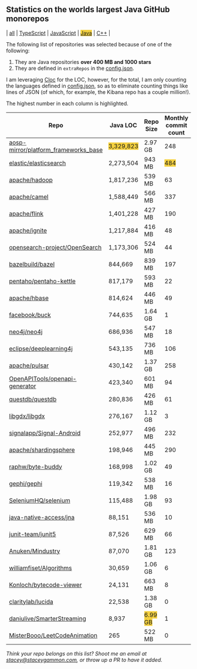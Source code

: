 
## Statistics on the worlds largest Java GitHub monorepos

| [all](./index.html) | [TypeScript](./TypeScript.md) | [JavaScript](./JavaScript.md) | <span style="background-color: #F4D03F">[Java](./Java.md)</span> | [C++](./C++.md) | 

The following list of repositories was selected because of one of the following:
1. They are Java repositories **over 400 MB and 1000 stars**
2. They are defined in `extraRepos` in the [config.json](https://github.com/stacey-gammon/repo-stats/blob/main/config.json).

I am leveraging [Cloc](https://github.com/AlDanial/cloc) for the LOC, however, for the total, I am only counting the languages defined in [config.json](https://github.com/stacey-gammon/repo-stats/blob/main/config.json), so as to eliminate counting things like lines of JSON (of which, for example, the Kibana repo has a couple million!).

The highest number in each column is highlighted.

| Repo | Java LOC | Repo Size | Monthly commit count | Monthly committer count |
| -----|----------------------|-----------|------------------|----------------|
| [aosp-mirror/platform_frameworks_base](https://github.com/aosp-mirror/platform_frameworks_base) |  <span style="background-color: #F4D03F">3,329,823</span> | 2.97 GB | 248 | <span style="background-color: #F4D03F">115</span> 🤓 | 
| [elastic/elasticsearch](https://github.com/elastic/elasticsearch) |  2,273,504 | 943 MB | <span style="background-color: #F4D03F">484</span> | 83 🤓 | 
| [apache/hadoop](https://github.com/apache/hadoop) |  1,817,236 | 539 MB | 63 | 29 🤓 | 
| [apache/camel](https://github.com/apache/camel) |  1,588,449 | 566 MB | 337 | 41 🤓 | 
| [apache/flink](https://github.com/apache/flink) |  1,401,228 | 427 MB | 190 | 65 🤓 | 
| [apache/ignite](https://github.com/apache/ignite) |  1,217,884 | 416 MB | 48 | 26 🤓 | 
| [opensearch-project/OpenSearch](https://github.com/opensearch-project/OpenSearch) |  1,173,306 | 524 MB | 44 | 19 🤓 | 
| [bazelbuild/bazel](https://github.com/bazelbuild/bazel) |  844,669 | 839 MB | 197 | 57 🤓 | 
| [pentaho/pentaho-kettle](https://github.com/pentaho/pentaho-kettle) |  817,179 | 593 MB | 22 | 10 🤓 | 
| [apache/hbase](https://github.com/apache/hbase) |  814,624 | 446 MB | 49 | 21 🤓 | 
| [facebook/buck](https://github.com/facebook/buck) |  744,635 | 1.64 GB | 1 | 1 🤓 | 
| [neo4j/neo4j](https://github.com/neo4j/neo4j) |  686,936 | 547 MB | 18 | 11 🤓 | 
| [eclipse/deeplearning4j](https://github.com/eclipse/deeplearning4j) |  543,135 | 736 MB | 106 | 3 🤓 | 
| [apache/pulsar](https://github.com/apache/pulsar) |  430,142 | 1.37 GB | 258 | 60 🤓 | 
| [OpenAPITools/openapi-generator](https://github.com/OpenAPITools/openapi-generator) |  423,340 | 601 MB | 94 | 46 🤓 | 
| [questdb/questdb](https://github.com/questdb/questdb) |  280,836 | 426 MB | 61 | 13 🤓 | 
| [libgdx/libgdx](https://github.com/libgdx/libgdx) |  276,167 | 1.12 GB | 3 | 4 🤓 | 
| [signalapp/Signal-Android](https://github.com/signalapp/Signal-Android) |  252,977 | 496 MB | 232 | 8 🤓 | 
| [apache/shardingsphere](https://github.com/apache/shardingsphere) |  198,946 | 445 MB | 290 | 34 🤓 | 
| [raphw/byte-buddy](https://github.com/raphw/byte-buddy) |  168,998 | 1.02 GB | 49 | 1 🤓 | 
| [gephi/gephi](https://github.com/gephi/gephi) |  119,342 | 538 MB | 16 | 2 🤓 | 
| [SeleniumHQ/selenium](https://github.com/SeleniumHQ/selenium) |  115,488 | 1.98 GB | 93 | 20 🤓 | 
| [java-native-access/jna](https://github.com/java-native-access/jna) |  88,151 | 536 MB | 10 | 4 🤓 | 
| [junit-team/junit5](https://github.com/junit-team/junit5) |  87,526 | 629 MB | 66 | 8 🤓 | 
| [Anuken/Mindustry](https://github.com/Anuken/Mindustry) |  87,070 | 1.81 GB | 123 | 30 🤓 | 
| [williamfiset/Algorithms](https://github.com/williamfiset/Algorithms) |  30,659 | 1.06 GB | 6 | 2 🤓 | 
| [Konloch/bytecode-viewer](https://github.com/Konloch/bytecode-viewer) |  24,131 | 663 MB | 8 | 3 🤓 | 
| [claritylab/lucida](https://github.com/claritylab/lucida) |  22,538 | 1.38 GB | 0 | 0 🤓 | 
| [daniulive/SmarterStreaming](https://github.com/daniulive/SmarterStreaming) |  8,937 | <span style="background-color: #F4D03F">6.99 GB</span> | 1 | 1 🤓 | 
| [MisterBooo/LeetCodeAnimation](https://github.com/MisterBooo/LeetCodeAnimation) |  265 | 522 MB | 0 | 0 🤓 | 


_Think your repo belongs on this list? Shoot me an email at stacey@staceygammon.com, or throw up a PR to have it added._
